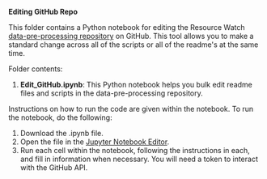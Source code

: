 **Editing GitHub Repo**

This folder contains a Python notebook for editing the Resource Watch [data-pre-processing repository](https://github.com/resource-watch/data-pre-processing) on GitHub. This tool allows you to make a standard change across all of the scripts or all of the readme's at the same time.

Folder contents:
1. **Edit_GitHub.ipynb**: This Python notebook helps you bulk edit readme files and scripts in the data-pre-processing repository.

Instructions on how to run the code are given within the notebook.
To run the notebook, do the following:
1. Download the .ipynb file.
2. Open the file in the [Jupyter Notebook Editor](https://jupyter.org/install).
3. Run each cell within the notebook, following the instructions in each, and fill in information when necessary. You will need a token to interact with the GitHub API.
